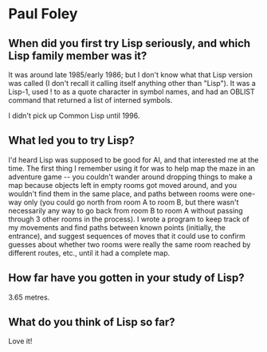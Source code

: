 # Paul Foley

## When did you first try Lisp seriously, and which Lisp family member was it?

It was around late 1985/early 1986; but I don't know what that Lisp
version was called (I don't recall it calling itself anything other
than "Lisp").  It was a Lisp-1, used ! to as a quote character in
symbol names, and had an OBLIST command that returned a list of
interned symbols.

I didn't pick up Common Lisp until 1996.

## What led you to try Lisp?

I'd heard Lisp was supposed to be good for AI, and that interested me
at the time.  The first thing I remember using it for was to help map
the maze in an adventure game -- you couldn't wander around dropping
things to make a map because objects left in empty rooms got moved
around, and you wouldn't find them in the same place, and paths
between rooms were one-way only (you could go north from room A to
room B, but there wasn't necessarily any way to go back from room B to
room A without passing through 3 other rooms in the process).  I wrote
a program to keep track of my movements and find paths between known
points (initially, the entrance), and suggest sequences of moves that
it could use to confirm guesses about whether two rooms were really
the same room reached by different routes, etc., until it had a
complete map.

## How far have you gotten in your study of Lisp?

3.65 metres.

## What do you think of Lisp so far?

Love it!
